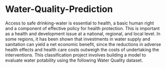 # Water-Quality-Prediction
Access to safe drinking-water is essential to health, a 
basic human right and a component of effective policy 
for health protection. This is important as a health 
and development issue at a national, regional, and 
local level. In some regions, it has been shown that 
investments in water supply and sanitation can yield a 
net economic benefit, since the reductions in adverse 
health effects and health care costs outweigh the costs 
of undertaking the interventions. This classification 
project involves building a model to evaluate water 
potability using the following Water Quality dataset. 
